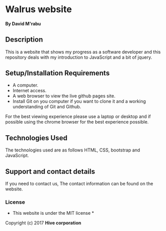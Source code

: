 # Walrus website

#### By **David M'rabu**

## Description

This is a website that shows my progress as a software developer and this repository deals with my introduction to JavaScript and a bit of jquery.  

## Setup/Installation Requirements

* A computer.
* Internet access.
* A web browser to view the live github pages site.
* Install Git on you computer if you want to clone it and a working understanding of Git and Github.


For the best viewing experience please use a laptop or desktop and if possible using the chrome browser for the best experience possible.


## Technologies Used

The technologies used are as follows HTML, CSS, bootstrap and JavaScript.

## Support and contact details

If you need to contact us, The contact information can be found on the website.

### License

* This website is under the MIT license *

Copyright (c) 2017 **Hive corporation**
